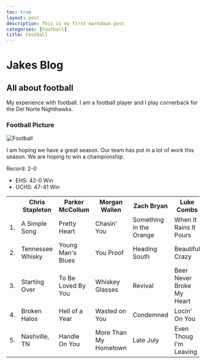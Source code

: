 ```yaml
---
toc: true 
layout: post
description: This is my first markdown post
categories: [Football]
title: Football
---
```

# Jakes Blog
## All about football
My experience with football. I am a football player and I play cornerback for the Del Norte Nighthawks.
### Football Picture
![Football]({{site.baseurl}}/images/FootballForComputerSci.jpeg)

I am hoping we have a great season. Our team has put in a lot of work this season. We are hoping to win a championship. 

Record: 2-0
- EHS: 42-0 Win
- UCHS: 47-41 Win

<table>
        <tr>
            <th> </th>
            <th>Chris Stapleton</th>
            <th>Parker McCollum</th>
            <th>Morgan Wallen</th>
            <th>Zach Bryan </th>
            <th>Luke Combs</th>
            </tr>
        <tr>
            <td>1.</td>
            <td>A Simple Song</td>
            <td>Pretty Heart</td>
            <td>Chasin' You</td>
            <td>Something in the Orange</td>
            <td>When It Rains It Pours</td>
            </tr>
        <tr>
            <td>2.</td>
            <td>Tennessee Whisky</td>
            <td>Young Man's Blues</td>
            <td>You Proof</td>
            <td>Heading South</td>
            <td>Beautiful Crazy</td>
            </tr>
        <tr>
            <td>3.</td>
            <td>Starting Over</td>
            <td>To Be Loved By You</td>
            <td>Whiskey Glasses</td>
            <td>Revival</td>
            <td>Beer Never Broke My Heart</td>
            </tr>
        <tr>
            <td>4.</td>
            <td>Broken Halos</td>
            <td>Hell of a Year</td>
            <td>Wasted on You</td>
            <td>Condemned</td>
            <td>Locin' On You</td>
            </tr>
        <tr>
            <td>5.</td>
            <td>Nashville, TN </td>
            <td>Handle On You</td>
            <td>More Than My Hometown</td>
            <td>Late July</td>
            <td>Even Thoug I'm Leaving</td>
            </tr>
        </table> 